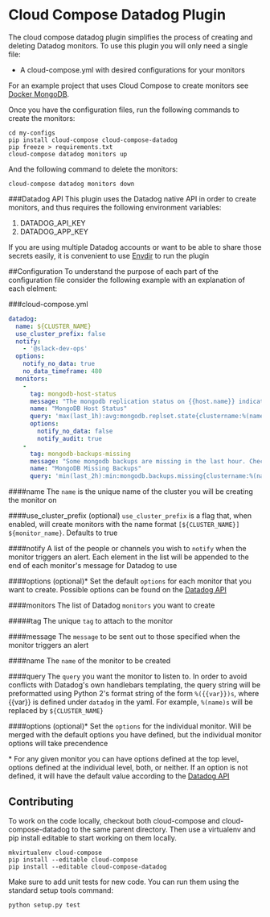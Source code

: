 # Cloud Compose Datadog Plugin
The cloud compose datadog plugin simplifies the process of creating and deleting Datadog monitors. To use this plugin you will only need a single file:

* A cloud-compose.yml with desired configurations for your monitors

For an example project that uses Cloud Compose to create monitors see [Docker MongoDB](https://github.com/washingtonpost/docker-mongodb).

Once you have the configuration files, run the following commands to create the monitors:
```
cd my-configs
pip install cloud-compose cloud-compose-datadog
pip freeze > requirements.txt
cloud-compose datadog monitors up
```

And the following command to delete the monitors:
```
cloud-compose datadog monitors down
```

###Datadog API
This plugin uses the Datadog native API in order to create monitors, and thus requires the following environment variables:

1. DATADOG_API_KEY
1. DATADOG_APP_KEY

If you are using multiple Datadog accounts or want to be able to share those secrets easily, it is convenient to use [Envdir](https://pypi.python.org/pypi/envdir) to run the plugin

##Configuration
To understand the purpose of each part of the configuration file consider the following example with an explanation of each elelment:

###cloud-compose.yml
```yaml
datadog:
  name: ${CLUSTER_NAME}
  use_cluster_prefix: false
  notify:
    - '@slack-dev-ops'
  options: 
    notify_no_data: true
    no_data_timeframe: 480
  monitors:
    -
      tag: mongodb-host-status
      message: "The mongodb replication status on {{host.name}} indicates an error condition. See https://docs.mongodb.org/manual/reference/replica-states/ for details." 
      name: "MongoDB Host Status"
      query: 'max(last_1h):avg:mongodb.replset.state{clustername:%(name)s} by {host} > 2'
      options:
        notify_no_data: false
        notify_audit: true
    -
      tag: mongodb-backups-missing
      message: "Some mongodb backups are missing in the last hour. Check to see why the mongodb-backups container is not working on node-0 of the cluster." 
      name: "MongoDB Missing Backups"
      query: 'min(last_2h):min:mongodb.backups.missing{clustername:%(name)s} > 0'
```

####name
The ``name`` is the unique name of the cluster you will be creating the monitor on

####use_cluster_prefix (optional)
``use_cluster_prefix`` is a flag that, when enabled, will create monitors with the name format ``[${CLUSTER_NAME}] ${monitor_name}``. Defaults to true

####notify
A list of the people or channels you wish to ``notify`` when the monitor triggers an alert. Each element in the list will be appended to the end of each monitor's message for Datadog to use

####options (optional)*
Set the default ``options`` for each monitor that you want to create. Possible options can be found on the [Datadog API](http://docs.datadoghq.com/api/#monitors)

####monitors
The list of Datadog ``monitors`` you want to create

#####tag
The unique ``tag`` to attach to the monitor

####message
The ``message`` to be sent out to those specified when the monitor triggers an alert

####name
The ``name`` of the monitor to be created

####query
The ``query`` you want the monitor to listen to. In order to avoid conflicts with Datadog's own handlebars templating, the query string will be preformatted using Python 2's format string of the form ``%({{var}})s``, where {{var}} is defined under ``datadog`` in the yaml. For example, ``%(name)s`` will be replaced by ``${CLUSTER_NAME}``

####options (optional)*
Set the ``options`` for the individual monitor. Will be merged with the default options you have defined, but the individual monitor options will take precendence



\* For any given monitor you can have options defined at the top level, options defined at the individual level, both, or neither. If an option is not defined, it will have the default value according to the [Datadog API](http://docs.datadoghq.com/api/#monitors)

## Contributing 
To work on the code locally, checkout both cloud-compose and cloud-compose-datadog to the same parent directory. Then use a virtualenv and pip install editable to start working on them locally.
```
mkvirtualenv cloud-compose
pip install --editable cloud-compose
pip install --editable cloud-compose-datadog
```

Make sure to add unit tests for new code. You can run them using the standard setup tools command:

```
python setup.py test
``` 